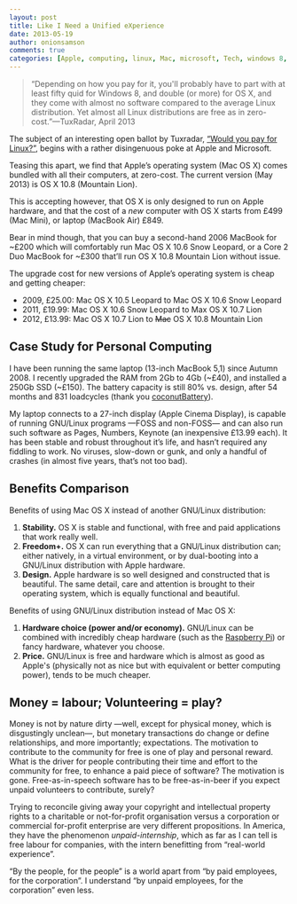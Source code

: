 ```yaml
---
layout: post
title: Like I Need a Unified eXperience
date: 2013-05-19
author: onionsamson
comments: true
categories: [Apple, computing, linux, Mac, microsoft, Tech, windows 8, Writing]
---
```

<blockquote>
  <p>“Depending on how you pay for it, you'll probably have to part with at least fifty quid for Windows 8, and double (or more) for OS X, and they come with almost no software compared to the average Linux distribution. Yet almost all Linux distributions are free as in zero-cost.”—TuxRadar, April 2013</p>
</blockquote>

<p>The subject of an interesting open ballot by Tuxradar, <a href="http://tuxradar.com/content/open-ballot-would-you-pay-linux">“Would you pay for Linux?”</a>, begins with a rather disingenuous poke at Apple and Microsoft. </p>

<p>Teasing this apart, we find that Apple’s operating system (Mac OS X) comes bundled with all their computers, at zero-cost. The current version (May 2013) is OS X 10.8 (Mountain Lion). </p>

<p>This is accepting however, that OS X is only designed to run on Apple hardware, and that the cost of a <em>new</em> computer with OS X starts from £499 (Mac Mini), or laptop (MacBook Air) £849.</p>

<p>Bear in mind though, that you can buy a second-hand 2006 MacBook for ~£200 which will comfortably run Mac OS X 10.6 Snow Leopard, or a Core 2 Duo MacBook for ~£300 that’ll run OS X 10.8 Mountain Lion without issue.</p>

<p>The upgrade cost for new versions of Apple’s operating system is cheap and getting cheaper:</p>

<ul>
<li>2009, £25.00: Mac OS X 10.5 Leopard to Mac OS X 10.6 Snow Leopard</li>
<li>2011, £19.99: Mac OS X 10.6 Snow Leopard to Max OS X 10.7 Lion</li>
<li>2012, £13.99: Mac OS X 10.7 Lion to <del>Mac</del> OS X 10.8 Mountain Lion</li>
</ul>

<h2>Case Study for Personal Computing</h2>

<p>I have been running the same laptop (13-inch MacBook 5,1) since Autumn 2008. I recently upgraded the RAM from 2Gb to 4Gb (~£40), and installed a 250Gb SSD (~£150). The battery capacity is still 80% vs. design, after 54 months and 831 loadcycles (thank you <a href="http://www.coconut-flavour.com/coconutbattery/" title="coconutBattery app">coconutBattery</a>).</p>

<p>My laptop connects to a 27-inch display (Apple Cinema Display), is capable of running GNU/Linux programs —FOSS and non-FOSS— and can also run such software as Pages, Numbers, Keynote (an inexpensive £13.99 each). It has been stable and robust throughout it’s life, and hasn’t required any fiddling to work. No viruses, slow-down or gunk, and only a handful of crashes (in almost five years, that’s not too bad).</p>

<h2>Benefits Comparison</h2>

<p>Benefits of using Mac OS X instead of another GNU/Linux distribution:</p>

<ol>
<li><strong>Stability.</strong> OS X is stable and functional, with free and paid applications that work really well.</li>
<li><strong>Freedom+.</strong> OS X can run everything that a GNU/Linux distribution can; either natively, in a virtual environment, or by dual-booting into a GNU/Linux distribution with Apple hardware.</li>
<li><strong>Design.</strong> Apple hardware is so well designed and constructed that is beautiful. The same detail, care and attention is brought to their operating system, which is equally functional and beautiful.</li>
</ol>

<p>Benefits of using GNU/Linux distribution instead of Mac OS X:</p>

<ol>
<li><strong>Hardware choice (power and/or economy).</strong> GNU/Linux can be combined with incredibly cheap hardware (such as the <a href="http://ibsimpson.com/rpi-good">Raspberry Pi</a>) or fancy hardware, whatever you choose.</li>
<li><strong>Price.</strong> GNU/Linux is free and hardware which is almost as good as Apple's (physically not as nice but with equivalent or better computing power), tends to be much cheaper.</li>
</ol>

<h2>Money = labour; Volunteering = play?</h2>

<p>Money is not by nature dirty —well, except for physical money, which is disgustingly unclean—, but monetary transactions do change or define relationships, and more importantly; expectations. The motivation to contribute to the community for free is one of play and personal reward. What is the driver for people contributing their time and effort to the community for free, to enhance a paid piece of software? The motivation is gone. Free-as-in-speech software has to be free-as-in-beer if you expect unpaid volunteers to contribute, surely?</p>

<p>Trying to reconcile giving away your copyright and intellectual property rights to a charitable or not-for-profit organisation versus a corporation or commercial for-profit enterprise are very different propositions. In America, they have the phenomenon <em>unpaid-internship</em>, which as far as I can tell is free labour for companies, with the intern benefitting from “real-world experience”. </p>

<p>“By the people, for the people” is a world apart from “by paid employees, for the corporation”. I understand “by unpaid employees, for the corporation” even less.</p>
